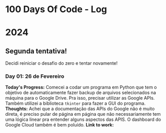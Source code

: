 # 100 Days Of Code - Log

# 2024
<!---
(Example 1)
 ### Day 0: 01 de Janeiro 
**Today's Progress**: 
**Thoughts:** 
**Link to work:**
-->
## Segunda tentativa!
Decidi reiniciar o desafio do zero e tentar novamente!

### Day 01: 26 de Fevereiro
**Today's Progress:** Comecei a codar um programa em Python que tem o objetivo de automaticamente fazer backup de arquivos selecionados na máquina para o Google Drive. Pra isso, precisar utilizar as Google APIs. Também utilizei a biblioteca `tkinter` para fazer a GUI do programa.
**Thoughts:** Achei que a documentação das APIs do Google não é muito direta, é preciso pular de página em página que não necessariamente tem uma lógica linear pra entender alguns aspectos das APIS. O dashboard do Google Cloud também é bem poluído.
**Link to work:**